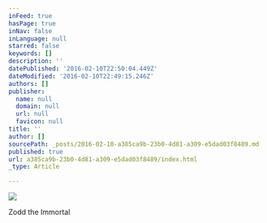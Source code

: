 ```yaml
---
inFeed: true
hasPage: true
inNav: false
inLanguage: null
starred: false
keywords: []
description: ''
datePublished: '2016-02-10T22:50:04.449Z'
dateModified: '2016-02-10T22:49:15.246Z'
authors: []
publisher:
  name: null
  domain: null
  url: null
  favicon: null
title: ''
author: []
sourcePath: _posts/2016-02-10-a385ca9b-23b0-4d81-a309-e5dad03f8489.md
published: true
url: a385ca9b-23b0-4d81-a309-e5dad03f8489/index.html
_type: Article

---
```

![](https://the-grid-user-content.s3-us-west-2.amazonaws.com/a5b41b46-ed7d-484d-8d66-1d02e8b447f5.jpg)

Zodd the Immortal